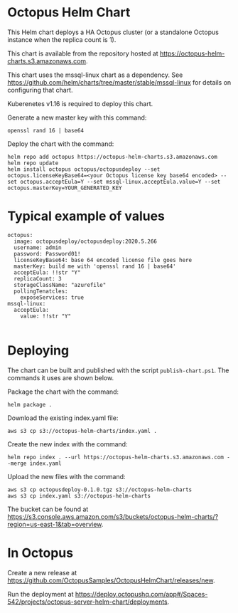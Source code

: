 # Octopus Helm Chart

This Helm chart deploys a HA Octopus cluster (or a standalone Octopus instance when the replica count is 1).

This chart is available from the repository hosted at https://octopus-helm-charts.s3.amazonaws.com.

This chart uses the mssql-linux chart as a dependency. See https://github.com/helm/charts/tree/master/stable/mssql-linux for details on configuring that chart.

Kuberenetes v1.16 is required to deploy this chart.

Generate a new master key with this command:

```
openssl rand 16 | base64
```

Deploy the chart with the command:

```
helm repo add octopus https://octopus-helm-charts.s3.amazonaws.com
helm repo update
helm install octopus octopus/octopusdeploy --set octopus.licenseKeyBase64=<your Octopus license key base64 encoded> --set octopus.acceptEula=Y --set mssql-linux.acceptEula.value=Y --set octopus.masterKey=YOUR_GENERATED_KEY
```

# Typical example of values

```
octopus:
  image: octopusdeploy/octopusdeploy:2020.5.266
  username: admin
  password: Password01!
  licenseKeyBase64: base 64 encoded license file goes here
  masterKey: build me with 'openssl rand 16 | base64'
  acceptEula: !!str "Y"
  replicaCount: 3
  storageClassName: "azurefile"
  pollingTenatcles:
    exposeServices: true
mssql-linux:
  acceptEula:
    value: !!str "Y"
    
```

# Deploying

The chart can be built and published with the script `publish-chart.ps1`. The commands it uses are shown below.

Package the chart with the command:

```
helm package .
```

Download the existing index.yaml file:

```
aws s3 cp s3://octopus-helm-charts/index.yaml .
```

Create the new index with the command:

```
helm repo index . --url https://octopus-helm-charts.s3.amazonaws.com --merge index.yaml
```

Upload the new files with the command:

```
aws s3 cp octopusdeploy-0.1.0.tgz s3://octopus-helm-charts
aws s3 cp index.yaml s3://octopus-helm-charts
```

The bucket can be found at https://s3.console.aws.amazon.com/s3/buckets/octopus-helm-charts/?region=us-east-1&tab=overview.

# In Octopus

Create a new release at https://github.com/OctopusSamples/OctopusHelmChart/releases/new.

Run the deployment at https://deploy.octopushq.com/app#/Spaces-542/projects/octopus-server-helm-chart/deployments.
